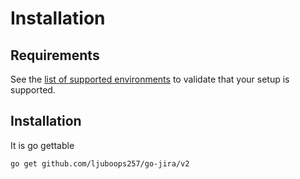 # Installation

## Requirements

See the [list of supported environments] to validate that your setup is supported.

## Installation

It is go gettable

```bash
go get github.com/ljuboops257/go-jira/v2
```

  [list of supported environments]: supported-environments.md
